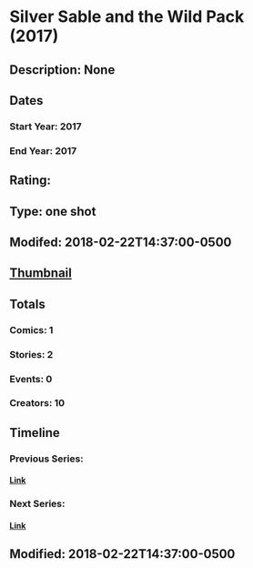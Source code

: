 # Silver Sable and the Wild Pack (2017)
## Description: None
## Dates
### Start Year: 2017
### End Year: 2017
## Rating: 
## Type: one shot
## Modifed: 2018-02-22T14:37:00-0500
## [Thumbnail](http://i.annihil.us/u/prod/marvel/i/mg/f/30/5a8f1bd2dad84.jpg)
## Totals
### Comics: 1
### Stories: 2
### Events: 0
### Creators: 10
## Timeline
### Previous Series: 
#### [Link]()
### Next Series: 
#### [Link]()
## Modified: 2018-02-22T14:37:00-0500